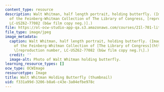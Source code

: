 ```yaml
---
content_type: resource
description: Walt Whitman, half length portrait, holding butterfly. (Image courtesy
  of the Feinberg-Whitman Collection of The Library of Congress, [reproduction number,
  LC-USZ62-77082 (b&w film copy neg.)].)
file: https://ol-ocw-studio-app-qa.s3.amazonaws.com/courses/21l-701-literary-interpretation-literature-and-photography-the-image-fall-2005/f331a99d3206b8a6c43e3a04efbe978c_21l-701f05-th.jpg
file_type: image/jpeg
image_metadata:
  caption: Walt Whitman, half length portrait, holding butterfly. (Image courtesy
    of the Feinberg-Whitman Collection of [The Library of Congress](http://www.loc.gov/rr/print/),
    \[reproduction number, LC-USZ62-77082 (b&w film copy neg.)\].)
  credit: ''
  image-alt: Photo of Walt Whitman holding butterfly.
learning_resource_types: []
ocw_type: OCWImage
resourcetype: Image
title: Walt Whitman Holding Butterfly (thumbnail)
uid: f331a99d-3206-b8a6-c43e-3a04efbe978c
---
```

